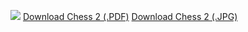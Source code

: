 <a href="http://"><img src="https://img.youtube.com/vi/mcivL8u176Y/maxresdefault.jpg" /></a>
<a href="https://raw.githubusercontent.com/tnhung2011/oats-reworks/main/Chess%202/Chess%20Download.pdf" download>Download Chess 2 (.PDF)</a>
<a href="https://raw.githubusercontent.com/tnhung2011/oats-reworks/main/Chess%202/Chess%20Download.jpg" download>Download Chess 2 (.JPG)</a>